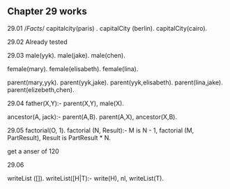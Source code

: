 ## Chapter 29 works
29.01
/*Facts*/
capitalcity(paris) .
capitalCity (berlin).
capitalCity(cairo).

29.02
Already tested

29.03
male(yyk).
male(jake).
male(chen).

female(mary).
female(elisabeth).
female(lina).

parent(mary,yyk).
parent(yyk,jake).
parent(yyk,elisabeth).
parent(lina,jake).
parent(elizebeth,chen).

29.04
father(X,Y):-
    parent(X,Y),
    male(X).


ancestor(A, jack):- parent(A,B).
    parent(A,X),
    ancestor(X,B).

29.05
factorial(O, 1).
factorial (N, Result):-
    M is N - 1,
    factorial (M, PartResult),
    Result is PartResult * N.

get a anser of 120

29.06

writeList ([]).
writeList([H|T):-
    write(H),
    nl,
    writeList(T).




























